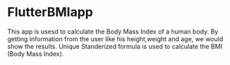# FlutterBMIapp
This app is usesd to calculate the Body Mass Index of a human body.
By getting information from the user like his height,weight and age, we would show the results.
Unique Standerized formula is used to calculate the BMI (Body Mass Index).

